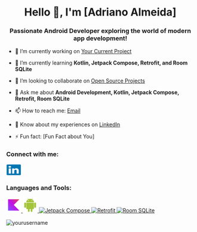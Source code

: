 <h1 align="center">Hello 👋, I'm [Adriano Almeida]</h1>
<h3 align="center">Passionate Android Developer exploring the world of modern app development!</h3>

- 🔭 I’m currently working on [Your Current Project](https://github.com/Theadr29/dio-lab-open-source)

- 🌱 I’m currently learning **Kotlin, Jetpack Compose, Retrofit, and Room SQLite**

- 👯 I’m looking to collaborate on [Open Source Projects](https://github.com/Theadr29)

- 💬 Ask me about **Android Development, Kotlin, Jetpack Compose, Retrofit, Room SQLite**

- 📫 How to reach me: [Email](adriano-almeidasantos@hotmail.com)

- 📄 Know about my experiences on [LinkedIn](https://www.linkedin.com/in/adriano-almeida-dos-santos-134595222/)

- ⚡ Fun fact: [Fun Fact about You]

<h3 align="left">Connect with me:</h3>
<p align="left">
<a href="[https://www.linkedin.com/in/adriano-almeida-dos-santos-134595222/" target="blank"><img align="center" src="https://raw.githubusercontent.com/devicons/devicon/master/icons/linkedin/linkedin-original.svg" alt="Your LinkedIn Profile" height="30" width="40" /></a>
</a>
</p>

<h3 align="left">Languages and Tools:</h3>
<p align="left"> 
    <a href="https://kotlinlang.org/" target="_blank" rel="noreferrer"> <img src="https://raw.githubusercontent.com/devicons/devicon/master/icons/kotlin/kotlin-original.svg" alt="Kotlin" width="40" height="40"/> </a>
    <a href="https://developer.android.com/studio" target="_blank" rel="noreferrer"> <img src="https://raw.githubusercontent.com/devicons/devicon/master/icons/android/android-original.svg" alt="Android" width="40" height="40"/> </a>
    <a href="https://developer.android.com/jetpack/compose" target="_blank" rel="noreferrer"> <img src="https://developer.android.com/images/brand/compose_icon_round.png" alt="Jetpack Compose" width="40" height="40"/> </a>
    <a href="https://square.github.io/retrofit/" target="_blank" rel="noreferrer"> <img src="https://raw.githubusercontent.com/square/retrofit/master/website/static/logo.svg" alt="Retrofit" width="40" height="40"/> </a>
    <a href="https://developer.android.com/training/data-storage/room" target="_blank" rel="noreferrer"> <img src="https://developer.android.com/images/jetpack/room-icon.svg" alt="Room SQLite" width="40" height="40"/> </a>
</p>

<p><img align="center" src="https://github-readme-stats.vercel.app/api/top-langs?username=yourusername&show_icons=true&locale=en&layout=compact" alt="yourusername" /></p>
